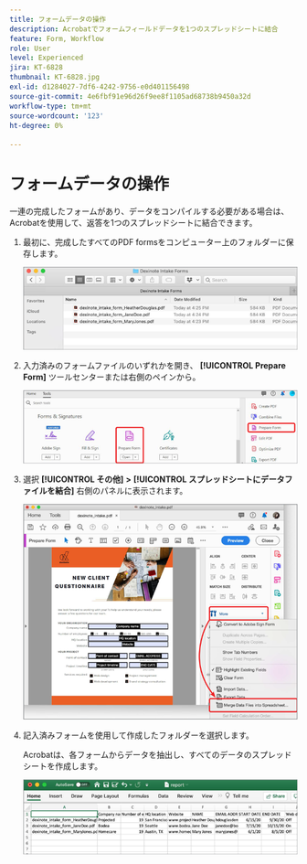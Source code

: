 ```yaml
---
title: フォームデータの操作
description: Acrobatでフォームフィールドデータを1つのスプレッドシートに結合
feature: Form, Workflow
role: User
level: Experienced
jira: KT-6828
thumbnail: KT-6828.jpg
exl-id: d1284027-7df6-4242-9756-e0d401156498
source-git-commit: 4e6fbf91e96d26f9ee8f1105ad68738b9450a32d
workflow-type: tm+mt
source-wordcount: '123'
ht-degree: 0%

---
```


# フォームデータの操作

一連の完成したフォームがあり、データをコンパイルする必要がある場合は、Acrobatを使用して、返答を1つのスプレッドシートに結合できます。

1. 最初に、完成したすべてのPDF formsをコンピューター上のフォルダーに保存します。

   ![フォームデータステップ1](../assets/FormData_1.png)

1. 入力済みのフォームファイルのいずれかを開き、 **[!UICONTROL Prepare Form]** ツールセンターまたは右側のペインから。

   ![フォームデータステップ2](../assets/FormData_2.png)

1. 選択 **[!UICONTROL その他]** **>** **[!UICONTROL スプレッドシートにデータファイルを結合]** 右側のパネルに表示されます。

   ![フォームデータステップ3](../assets/FormData_3.png)

1. 記入済みフォームを使用して作成したフォルダーを選択します。

   Acrobatは、各フォームからデータを抽出し、すべてのデータのスプレッドシートを作成します。

   ![フォームデータステップ4](../assets/FormData_4.png)

